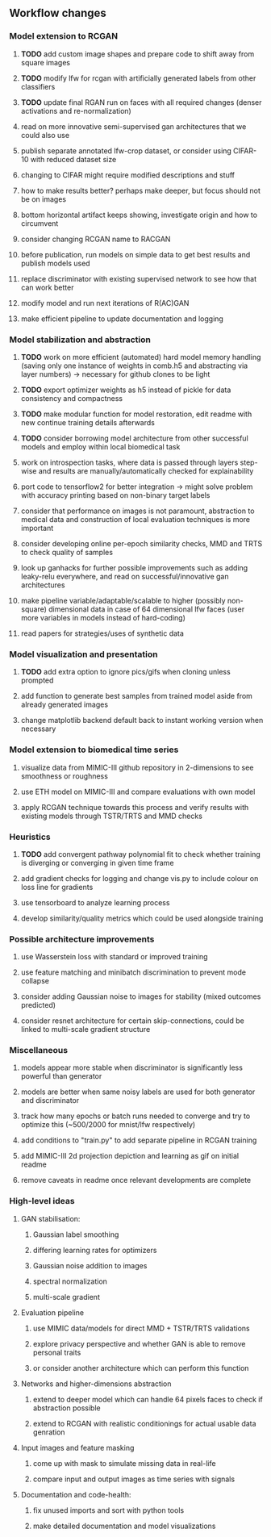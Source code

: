 Workflow changes
----------------

### Model extension to RCGAN

1.  **TODO** add custom image shapes and prepare code to
    shift away from square images

2.  **TODO** modify lfw for rcgan with artificially generated
    labels from other classifiers

3.  **TODO** update final RGAN run on faces with all required
    changes (denser activations and re-normalization)

4.  read on more innovative semi-supervised gan architectures that we
    could also use

5.  publish separate annotated lfw-crop dataset, or consider using
    CIFAR-10 with reduced dataset size

6.  changing to CIFAR might require modified descriptions and stuff

7.  how to make results better? perhaps make deeper, but focus should
    not be on images

8.  bottom horizontal artifact keeps showing, investigate origin and how
    to circumvent

9.  consider changing RCGAN name to RACGAN

10. before publication, run models on simple data to get best results
    and publish models used

11. replace discriminator with existing supervised network to see how
    that can work better

12. modify model and run next iterations of R(AC)GAN

13. make efficient pipeline to update documentation and logging

### Model stabilization and abstraction

1.  **TODO** work on more efficient (automated) hard model
    memory handling (saving only one instance of weights in comb.h5 and
    abstracting via layer numbers) -\> necessary for github clones to be
    light

2.  **TODO** export optimizer weights as h5 instead of pickle
    for data consistency and compactness

3.  **TODO** make modular function for model restoration,
    edit readme with new continue training details afterwards

4.  **TODO** consider borrowing model architecture from other
    successful models and employ within local biomedical task

5.  work on introspection tasks, where data is passed through layers
    step-wise and results are manually/automatically checked for
    explainability

6.  port code to tensorflow2 for better integration -\> might solve
    problem with accuracy printing based on non-binary target labels

7.  consider that performance on images is not paramount, abstraction to
    medical data and construction of local evaluation techniques is more
    important

8.  consider developing online per-epoch similarity checks, MMD and TRTS
    to check quality of samples

9.  look up ganhacks for further possible improvements such as adding
    leaky-relu everywhere, and read on successful/innovative gan
    architectures

10. make pipeline variable/adaptable/scalable to higher (possibly
    non-square) dimensional data in case of 64 dimensional lfw faces
    (user more variables in models instead of hard-coding)

11. read papers for strategies/uses of synthetic data

### Model visualization and presentation

1.  **TODO** add extra option to ignore pics/gifs when
    cloning unless prompted

2.  add function to generate best samples from trained model aside from
    already generated images

3.  change matplotlib backend default back to instant working version
    when necessary

### Model extension to biomedical time series

1.  visualize data from MIMIC-III github repository in 2-dimensions to
    see smoothness or roughness

2.  use ETH model on MIMIC-III and compare evaluations with own model

3.  apply RCGAN technique towards this process and verify results with
    existing models through TSTR/TRTS and MMD checks

### Heuristics

1.  **TODO** add convergent pathway polynomial fit to check
    whether training is diverging or converging in given time frame

2.  add gradient checks for logging and change vis.py to include colour
    on loss line for gradients

3.  use tensorboard to analyze learning process

4.  develop similarity/quality metrics which could be used alongside
    training

### Possible architecture improvements

1.  use Wasserstein loss with standard or improved training

2.  use feature matching and minibatch discrimination to prevent mode
    collapse

3.  consider adding Gaussian noise to images for stability (mixed
    outcomes predicted)

4.  consider resnet architecture for certain skip-connections, could be
    linked to multi-scale gradient structure

### Miscellaneous

1.  models appear more stable when discriminator is significantly less
    powerful than generator

2.  models are better when same noisy labels are used for both generator
    and discriminator

3.  track how many epochs or batch runs needed to converge and try to
    optimize this (\~500/2000 for mnist/lfw respectively)

4.  add conditions to \"train.py\" to add separate pipeline in RCGAN
    training

5.  add MIMIC-III 2d projection depiction and learning as gif on initial
    readme

6.  remove caveats in readme once relevant developments are complete

### High-level ideas

1.  GAN stabilisation:

    1.  Gaussian label smoothing

    2.  differing learning rates for optimizers

    3.  Gaussian noise addition to images

    4.  spectral normalization

    5.  multi-scale gradient

2.  Evaluation pipeline

    1.  use MIMIC data/models for direct MMD + TSTR/TRTS validations

    2.  explore privacy perspective and whether GAN is able to remove
        personal traits

    3.  or consider another architecture which can perform this function

3.  Networks and higher-dimensions abstraction

    1.  extend to deeper model which can handle 64 pixels faces to check
        if abstraction possible

    2.  extend to RCGAN with realistic conditionings for actual usable
        data genration

4.  Input images and feature masking

    1.  come up with mask to simulate missing data in real-life

    2.  compare input and output images as time series with signals

5.  Documentation and code-health:

    1.  fix unused imports and sort with python tools

    2.  make detailed documentation and model visualizations
